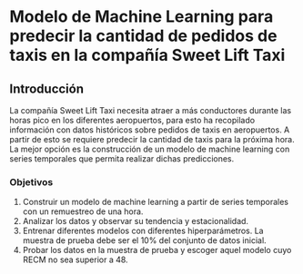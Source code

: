 # Modelo de Machine Learning para predecir la cantidad de pedidos de taxis en la compañía Sweet Lift Taxi

## Introducción

La compañía Sweet Lift Taxi necesita atraer a más conductores durante las horas pico en los diferentes aeropuertos, para esto ha recopilado información con datos históricos sobre pedidos de taxis en aeropuertos. A partir de esto se requiere predecir la cantidad de taxis para la próxima hora. La mejor opción es la construcción de un modelo de machine learning con series temporales que permita realizar dichas predicciones. 

### Objetivos

1. Construir un modelo de machine learning a partir de series temporales con un remuestreo de una hora.
2. Analizar los datos y observar su tendencia y estacionalidad.
3. Entrenar diferentes modelos con diferentes hiperparámetros. La muestra de prueba debe ser el 10% del conjunto de datos inicial.
4. Probar los datos en la muestra de prueba y escoger aquel modelo cuyo RECM no sea superior a 48.
